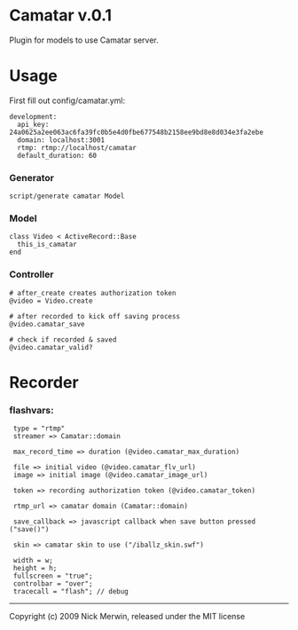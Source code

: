 Camatar v.0.1
=====================================================

Plugin for models to use Camatar server.



Usage
=====================================================

First fill out config/camatar.yml: 

    development:
      api_key: 24a0625a2ee063ac6fa39fc0b5e4d0fbe677548b2158ee9bd8e8d034e3fa2ebe
      domain: localhost:3001
      rtmp: rtmp://localhost/camatar
      default_duration: 60

### Generator

    script/generate camatar Model

### Model

    class Video < ActiveRecord::Base
      this_is_camatar
    end
    
### Controller
    
    # after_create creates authorization token
    @video = Video.create
    
    # after recorded to kick off saving process
    @video.camatar_save 
    
    # check if recorded & saved
    @video.camatar_valid? 



Recorder
=====================================================
 
### flashvars:
 
     type = "rtmp"
     streamer => Camatar::domain
 
     max_record_time => duration (@video.camatar_max_duration)
 
     file => initial video (@video.camatar_flv_url)
     image => initial image (@video.camatar_image_url)

     token => recording authorization token (@video.camatar_token)
 
     rtmp_url => camatar domain (Camatar::domain)
 
     save_callback => javascript callback when save button pressed ("save()")

     skin => camatar skin to use ("/iballz_skin.swf")
 
     width = w;
     height = h;
     fullscreen = "true";
     controlbar = "over";
     tracecall = "flash"; // debug
 
--- 

Copyright (c) 2009 Nick Merwin, released under the MIT license
